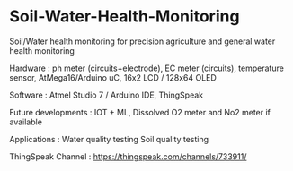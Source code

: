 # Soil-Water-Health-Monitoring
Soil/Water health monitoring for precision agriculture and general water health monitoring

Hardware : ph meter (circuits+electrode), EC meter (circuits), temperature sensor, AtMega16/Arduino uC, 16x2 LCD / 128x64 OLED

Software : Atmel Studio 7 / Arduino IDE, ThingSpeak

Future developments : IOT + ML, Dissolved O2 meter and No2 meter if available

Applications : Water quality testing
               Soil quality testing
               
ThingSpeak Channel : https://thingspeak.com/channels/733911/
